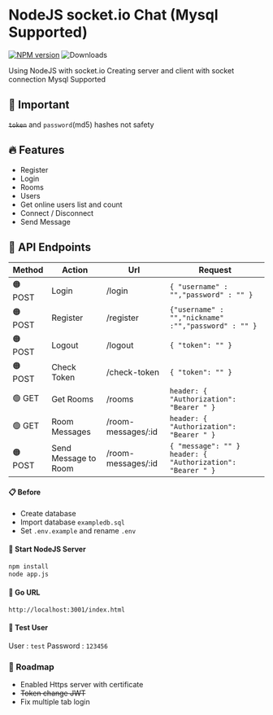 # NodeJS socket.io Chat (Mysql Supported)
[![NPM version](https://badge.fury.io/js/socketio-chat.svg)](https://www.npmjs.com/package/socket.io)
![Downloads](https://img.shields.io/npm/dm/socketio-chat.svg?style=flat)

Using NodeJS with socket.io
Creating server and client with socket connection
Mysql Supported

## 🚨 Important
~~`token`~~ and `password`(md5) hashes not safety

## 🔥 Features

- Register
- Login
- Rooms
- Users
- Get online users list and count
- Connect / Disconnect
- Send Message

## 📍 API Endpoints
| Method  | Action  | Url | Request  |
| ------ | ------ | ------ | ------ |
| 🟠 POST | Login | /login | `{ "username" : "","password" : "" }` | 
| 🟠 POST | Register | /register | `{"username" : "","nickname" :"","password" : "" }` | 
| 🟠 POST | Logout | /logout | `{ "token": "" }` | 
| 🟠 POST | Check Token | /check-token  | `{ "token": "" }` |
| 🟢 GET | Get Rooms | /rooms  | `header: { "Authorization": "Bearer " }` |
| 🟢 GET | Room Messages | /room-messages/:id  | `header: { "Authorization": "Bearer " }` |
| 🟠 POST | Send Message to Room | /room-messages/:id  | `{ "message": "" }` `header: { "Authorization": "Bearer " }` |

#### 📋 Before
- Create database
- Import database `exampledb.sql`
- Set `.env.example` and rename `.env`

#### 🏁 Start NodeJS Server

```bash
npm install
node app.js
```

#### 🔗 Go URL
`http://localhost:3001/index.html`

#### 🧪 Test User
User : `test`
Password : `123456`

### 🎯 Roadmap

- Enabled Https server with certificate
- ~~Token change JWT~~
- Fix multiple tab login








